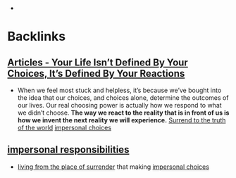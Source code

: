 - 

# Backlinks
## [Articles - Your Life Isn’t Defined By Your Choices, It’s Defined By Your Reactions](<Articles - Your Life Isn’t Defined By Your Choices, It’s Defined By Your Reactions.md>)
- When we feel most stuck and helpless, it’s because we’ve bought into the idea that our choices, and choices alone, determine the outcomes of our lives. Our real choosing power is actually how we respond to what we didn’t choose. __The way we react to the reality that is in front of us is how we invent the next reality we will experience.__  [Surrend to the truth of the world](<Surrend to the truth of the world.md>) [impersonal choices](<impersonal choices.md>)

## [impersonal responsibilities](<impersonal responsibilities.md>)
- [living from the place of surrender](<living from the place of surrender.md>) that making [impersonal choices](<impersonal choices.md>)

